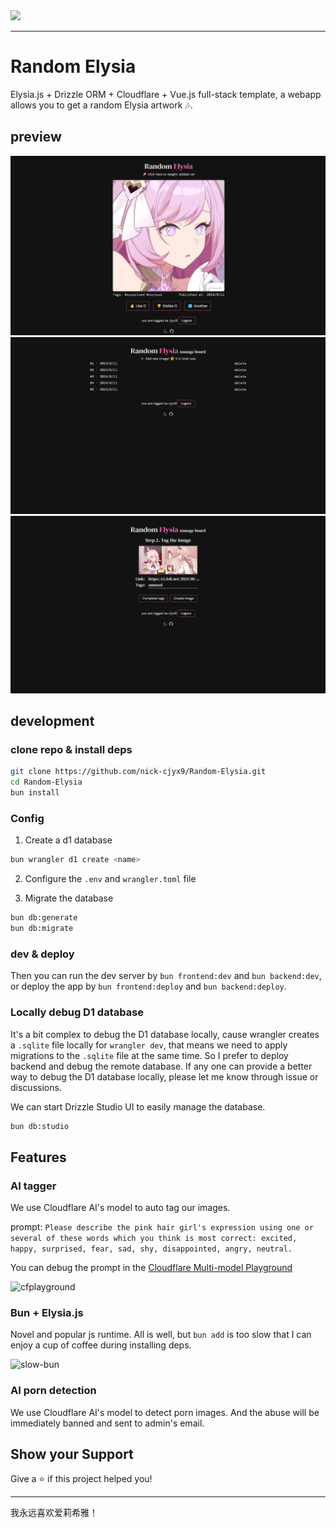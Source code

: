 <img src="./.readme/img/hero.jpg" />

----------

# Random Elysia

Elysia.js + Drizzle ORM + Cloudflare + Vue.js full-stack template, a webapp allows you to get a random Elysia artwork 🎶.

## preview

![random](./.readme/img/random.png)
![manage](./.readme/img/manage.png)
![upload](./.readme/img/upload.png)

## development

### clone repo & install deps

```bash
git clone https://github.com/nick-cjyx9/Random-Elysia.git
cd Random-Elysia
bun install
```

### Config

1. Create a d1 database

```bash
bun wrangler d1 create <name>
```

2. Configure the `.env` and `wrangler.toml` file

3. Migrate the database

```bash
bun db:generate
bun db:migrate
```

### dev & deploy

Then you can run the dev server by `bun frontend:dev` and `bun backend:dev`, or deploy the app by `bun frontend:deploy` and `bun backend:deploy`.

### Locally debug D1 database

It's a bit complex to debug the D1 database locally, cause wrangler creates a `.sqlite` file locally for `wrangler dev`, that means we need to apply migrations to the `.sqlite` file at the same time. So I prefer to deploy backend and debug the remote database. If any one can provide a better way to debug the D1 database locally, please let me know through issue or discussions.

We can start Drizzle Studio UI to easily manage the database.

```bash
bun db:studio
```

## Features

### AI tagger

We use Cloudflare AI's model to auto tag our images.

prompt: `
Please describe the pink hair girl's expression using one or several of these words which you think is most correct:
excited, happy, surprised, fear, sad, shy, disappointed, angry, neutral.
`

You can debug the prompt in the [Cloudflare Multi-model Playground](https://multi-modal.ai.cloudflare.com/)

![cfplayground](./.readme/img/cfplayground.JPG)

### Bun + Elysia.js

Novel and popular js runtime. All is well, but `bun add` is too slow that I can enjoy a cup of coffee during
 installing deps.

![slow-bun](./.readme/img/slow-bun.JPG)

### AI porn detection

We use Cloudflare AI's model to detect porn images. And the abuse will be immediately banned and sent to admin's email.

## Show your Support

Give a ⭐️ if this project helped you!

----------------------

我永远喜欢爱莉希雅！

